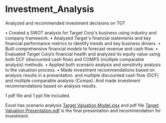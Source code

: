 # Investment_Analysis
Analyzed and recommended investment decisions on TGT

• Created a SWOT analysis for Target Corp's business using industry and company framework.
• Analyzed Target's financial statements and key financial performance metrics to identify trends and key business drivers.
• Built comprehensive financial models to forecast revenue and cash flow.
• Evaluated Target Corp’s financial health and analyzed its equity value using both DCF (discounted cash flow) and COMPS (multiple comparable analysis) methods.
• Applied both scenario analysis and sensitivity analysis to the valuation process.
• Made investment recommendations based on analysis results in a presentation.
 and multiple discounted cash flow (DCF) and multiple comparable analysis (Comps). And made investment recommendations based on analysis results.

1 pdf file and 1 ppt file included.

Excel has scenario analysis [Target Valuation Model.xlsx](https://github.com/Sophie-XL/Investment_Analysis/blob/7bfa21fd42a6fe6c988a51dbeb7972c51015904f/Target%20Valuation%20Model.xlsx) and pdf file [Target Valuation Presentation.pdf](https://github.com/Sophie-XL/Investment_Analysis/blob/500f5c5dd8d10f129d2a87bfa9dd0d55146cc998/Target%20Valuation%20Presentation.pdf) is the final presentation and recommendation for investment.
